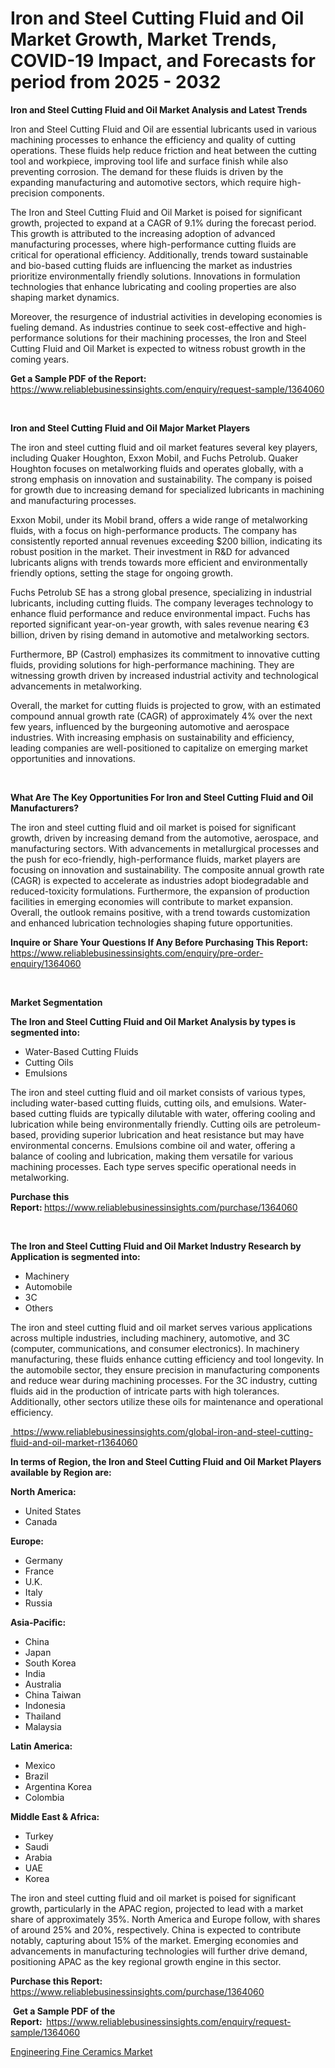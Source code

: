 <p><h1>Iron and Steel Cutting Fluid and Oil Market Growth, Market Trends, COVID-19 Impact, and Forecasts for period from 2025 - 2032</h1></p><p><strong>Iron and Steel Cutting Fluid and Oil Market Analysis and Latest Trends</strong></p>
<p><p>Iron and Steel Cutting Fluid and Oil are essential lubricants used in various machining processes to enhance the efficiency and quality of cutting operations. These fluids help reduce friction and heat between the cutting tool and workpiece, improving tool life and surface finish while also preventing corrosion. The demand for these fluids is driven by the expanding manufacturing and automotive sectors, which require high-precision components.</p><p>The Iron and Steel Cutting Fluid and Oil Market is poised for significant growth, projected to expand at a CAGR of 9.1% during the forecast period. This growth is attributed to the increasing adoption of advanced manufacturing processes, where high-performance cutting fluids are critical for operational efficiency. Additionally, trends toward sustainable and bio-based cutting fluids are influencing the market as industries prioritize environmentally friendly solutions. Innovations in formulation technologies that enhance lubricating and cooling properties are also shaping market dynamics. </p><p>Moreover, the resurgence of industrial activities in developing economies is fueling demand. As industries continue to seek cost-effective and high-performance solutions for their machining processes, the Iron and Steel Cutting Fluid and Oil Market is expected to witness robust growth in the coming years.</p></p>
<p><strong>Get a Sample PDF of the Report:&nbsp;</strong> <a href="https://www.reliablebusinessinsights.com/enquiry/request-sample/1364060?utm_campaign=2335&utm_medium=2&utm_source=Github&utm_content=ia&utm_term=03042025&utm_id=iron-and-steel-cutting-fluid-and-oil">https://www.reliablebusinessinsights.com/enquiry/request-sample/1364060</a></p>
<p>&nbsp;</p>
<p><strong>Iron and Steel Cutting Fluid and Oil Major Market Players</strong></p>
<p><p>The iron and steel cutting fluid and oil market features several key players, including Quaker Houghton, Exxon Mobil, and Fuchs Petrolub. Quaker Houghton focuses on metalworking fluids and operates globally, with a strong emphasis on innovation and sustainability. The company is poised for growth due to increasing demand for specialized lubricants in machining and manufacturing processes.</p><p>Exxon Mobil, under its Mobil brand, offers a wide range of metalworking fluids, with a focus on high-performance products. The company has consistently reported annual revenues exceeding $200 billion, indicating its robust position in the market. Their investment in R&D for advanced lubricants aligns with trends towards more efficient and environmentally friendly options, setting the stage for ongoing growth.</p><p>Fuchs Petrolub SE has a strong global presence, specializing in industrial lubricants, including cutting fluids. The company leverages technology to enhance fluid performance and reduce environmental impact. Fuchs has reported significant year-on-year growth, with sales revenue nearing €3 billion, driven by rising demand in automotive and metalworking sectors.</p><p>Furthermore, BP (Castrol) emphasizes its commitment to innovative cutting fluids, providing solutions for high-performance machining. They are witnessing growth driven by increased industrial activity and technological advancements in metalworking.</p><p>Overall, the market for cutting fluids is projected to grow, with an estimated compound annual growth rate (CAGR) of approximately 4% over the next few years, influenced by the burgeoning automotive and aerospace industries. With increasing emphasis on sustainability and efficiency, leading companies are well-positioned to capitalize on emerging market opportunities and innovations.</p></p>
<p>&nbsp;</p>
<p><strong>What Are The Key Opportunities For Iron and Steel Cutting Fluid and Oil Manufacturers?</strong></p>
<p><p>The iron and steel cutting fluid and oil market is poised for significant growth, driven by increasing demand from the automotive, aerospace, and manufacturing sectors. With advancements in metallurgical processes and the push for eco-friendly, high-performance fluids, market players are focusing on innovation and sustainability. The composite annual growth rate (CAGR) is expected to accelerate as industries adopt biodegradable and reduced-toxicity formulations. Furthermore, the expansion of production facilities in emerging economies will contribute to market expansion. Overall, the outlook remains positive, with a trend towards customization and enhanced lubrication technologies shaping future opportunities.</p></p>
<p><strong>Inquire or Share Your Questions If Any Before Purchasing This Report:</strong> <a href="https://www.reliablebusinessinsights.com/enquiry/pre-order-enquiry/1364060?utm_campaign=2335&utm_medium=2&utm_source=Github&utm_content=ia&utm_term=03042025&utm_id=iron-and-steel-cutting-fluid-and-oil">https://www.reliablebusinessinsights.com/enquiry/pre-order-enquiry/1364060</a></p>
<p>&nbsp;</p>
<p><strong>Market Segmentation</strong></p>
<p><strong>The Iron and Steel Cutting Fluid and Oil Market Analysis by types is segmented into:</strong></p>
<p><ul><li>Water-Based Cutting Fluids</li><li>Cutting Oils</li><li>Emulsions</li></ul></p>
<p><p>The iron and steel cutting fluid and oil market consists of various types, including water-based cutting fluids, cutting oils, and emulsions. Water-based cutting fluids are typically dilutable with water, offering cooling and lubrication while being environmentally friendly. Cutting oils are petroleum-based, providing superior lubrication and heat resistance but may have environmental concerns. Emulsions combine oil and water, offering a balance of cooling and lubrication, making them versatile for various machining processes. Each type serves specific operational needs in metalworking.</p></p>
<p><strong>Purchase this Report:&nbsp;</strong><a href="https://www.reliablebusinessinsights.com/purchase/1364060?utm_campaign=2335&utm_medium=2&utm_source=Github&utm_content=ia&utm_term=03042025&utm_id=iron-and-steel-cutting-fluid-and-oil">https://www.reliablebusinessinsights.com/purchase/1364060</a></p>
<p>&nbsp;</p>
<p><strong>The Iron and Steel Cutting Fluid and Oil Market Industry Research by Application is segmented into:</strong></p>
<p><ul><li>Machinery</li><li>Automobile</li><li>3C</li><li>Others</li></ul></p>
<p><p>The iron and steel cutting fluid and oil market serves various applications across multiple industries, including machinery, automotive, and 3C (computer, communications, and consumer electronics). In machinery manufacturing, these fluids enhance cutting efficiency and tool longevity. In the automobile sector, they ensure precision in manufacturing components and reduce wear during machining processes. For the 3C industry, cutting fluids aid in the production of intricate parts with high tolerances. Additionally, other sectors utilize these oils for maintenance and operational efficiency.</p></p>
<p><a href="https://www.reliablebusinessinsights.com/global-iron-and-steel-cutting-fluid-and-oil-market-r1364060?utm_campaign=2335&utm_medium=2&utm_source=Github&utm_content=ia&utm_term=03042025&utm_id=iron-and-steel-cutting-fluid-and-oil">&nbsp;https://www.reliablebusinessinsights.com/global-iron-and-steel-cutting-fluid-and-oil-market-r1364060</a></p>
<p><strong>In terms of Region, the Iron and Steel Cutting Fluid and Oil Market Players available by Region are:</strong></p>
<p>
    <p> <strong> North America: </strong>
        <ul>
            <li>United States</li>
            <li>Canada</li>
        </ul>
        </p> 
    <p> <strong> Europe: </strong>
        <ul>
            <li>Germany</li>
            <li>France</li>
            <li>U.K.</li>
            <li>Italy</li>
            <li>Russia</li>
        </ul>
        </p> 
    <p> <strong> Asia-Pacific: </strong>
        <ul>
            <li>China</li>
            <li>Japan</li>
            <li>South Korea</li>
            <li>India</li>
            <li>Australia</li>
            <li>China Taiwan</li>
            <li>Indonesia</li>
            <li>Thailand</li>
            <li>Malaysia</li>
        </ul>
        </p> 
    <p> <strong> Latin America: </strong>
        <ul>
            <li>Mexico</li>
            <li>Brazil</li>
            <li>Argentina Korea</li>
            <li>Colombia</li>
        </ul>
        </p> 
    <p> <strong> Middle East & Africa: </strong>
        <ul>
            <li>Turkey</li>
            <li>Saudi</li>
            <li>Arabia</li>
            <li>UAE</li>
            <li>Korea</li>
        </ul>
    </p>
    </p>
<p><p>The iron and steel cutting fluid and oil market is poised for significant growth, particularly in the APAC region, projected to lead with a market share of approximately 35%. North America and Europe follow, with shares of around 25% and 20%, respectively. China is expected to contribute notably, capturing about 15% of the market. Emerging economies and advancements in manufacturing technologies will further drive demand, positioning APAC as the key regional growth engine in this sector.</p></p>
<p><strong>Purchase this Report: </strong><a href="https://www.reliablebusinessinsights.com/purchase/1364060?utm_campaign=2335&utm_medium=2&utm_source=Github&utm_content=ia&utm_term=03042025&utm_id=iron-and-steel-cutting-fluid-and-oil">https://www.reliablebusinessinsights.com/purchase/1364060</a></p>
<p>&nbsp;<strong>Get a Sample PDF of the Report:&nbsp;&nbsp;</strong><a href="https://www.reliablebusinessinsights.com/enquiry/request-sample/1364060?utm_campaign=2335&utm_medium=2&utm_source=Github&utm_content=ia&utm_term=03042025&utm_id=iron-and-steel-cutting-fluid-and-oil">https://www.reliablebusinessinsights.com/enquiry/request-sample/1364060</a></p>
<p><strong></strong></p>
<p><p><a href="https://github.com/norbeludie83/Market-Research-Report-List-1/blob/main/engineering-fine-ceramics-market.md?utm_campaign=2335&utm_medium=2&utm_source=Github&utm_content=ia&utm_term=03042025&utm_id=iron-and-steel-cutting-fluid-and-oil">Engineering Fine Ceramics Market</a></p></p>
